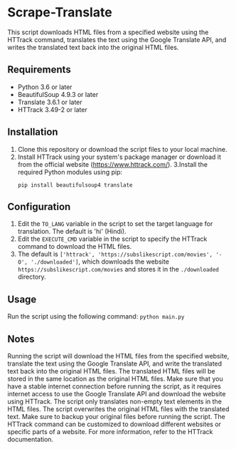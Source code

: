 # Scrape-Translate
This script downloads HTML files from a specified website using the HTTrack command,
translates the text using the Google Translate API,
and writes the translated text back into the original HTML files.

## Requirements
- Python 3.6 or later
- BeautifulSoup 4.9.3 or later
- Translate 3.6.1 or later
- HTTrack 3.49-2 or later
## Installation
1. Clone this repository or download the script files to your local machine.	
2. Install HTTrack using your system's package manager or download it from the official website (https://www.httrack.com/).
3.Install the required Python modules using pip:
	```
	pip install beautifulsoup4 translate
	```
## Configuration
1. Edit the `TO_LANG` variable in the script to set the target language for translation. The default is 'hi' (Hindi).
2. Edit the `EXECUTE_CMD` variable in the script to specify the HTTrack command to download the HTML files.
3. The default is `['httrack', 'https://subslikescript.com/movies', '-O', './downloaded']`, which downloads the website `https://subslikescript.com/movies` and stores it in the `./downloaded` directory.
## Usage
Run the script using the following command:
	```
	python main.py
	``` 
## Notes
Running the script will download the HTML files from the specified website, translate the text using the Google Translate API, and write the
translated text back into the original HTML files.
The translated HTML files will be stored in the same location as the original HTML files.
Make sure that you have a stable internet connection before running the script, as it requires internet access to use the Google Translate API
and download the website using HTTrack.
The script only translates non-empty text elements in the HTML files. The script overwrites the original HTML files with the translated text.
Make sure to backup your original files before running the script.
The HTTrack command can be customized to download different websites or specific parts of a website. For more information, refer to the HTTrack
documentation.
